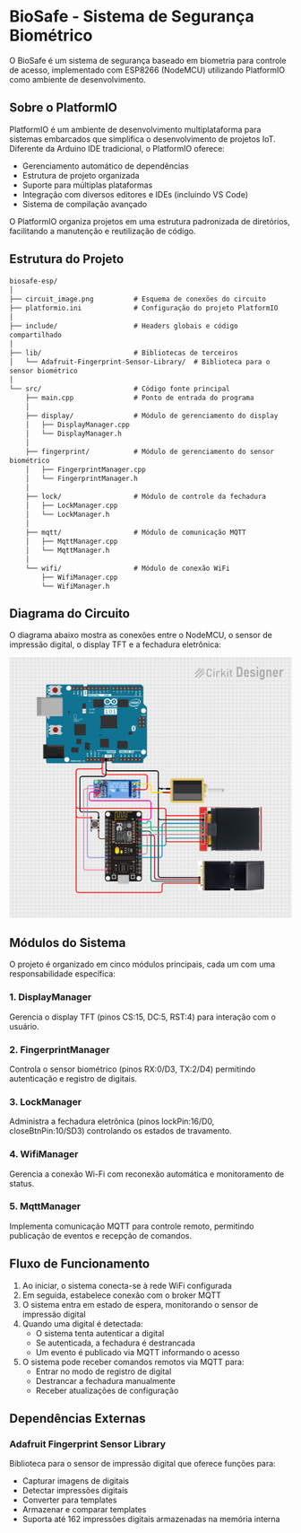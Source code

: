 # BioSafe - Sistema de Segurança Biométrico

O BioSafe é um sistema de segurança baseado em biometria para controle de acesso, implementado com ESP8266 (NodeMCU) utilizando PlatformIO como ambiente de desenvolvimento.

## Sobre o PlatformIO

PlatformIO é um ambiente de desenvolvimento multiplataforma para sistemas embarcados que simplifica o desenvolvimento de projetos IoT. Diferente da Arduino IDE tradicional, o PlatformIO oferece:

- Gerenciamento automático de dependências
- Estrutura de projeto organizada
- Suporte para múltiplas plataformas
- Integração com diversos editores e IDEs (incluindo VS Code)
- Sistema de compilação avançado

O PlatformIO organiza projetos em uma estrutura padronizada de diretórios, facilitando a manutenção e reutilização de código.

## Estrutura do Projeto

```
biosafe-esp/
│
├── circuit_image.png          # Esquema de conexões do circuito
├── platformio.ini             # Configuração do projeto PlatformIO
│
├── include/                   # Headers globais e código compartilhado
│
├── lib/                       # Bibliotecas de terceiros
│   └── Adafruit-Fingerprint-Sensor-Library/  # Biblioteca para o sensor biométrico
│
└── src/                       # Código fonte principal
    ├── main.cpp               # Ponto de entrada do programa
    │
    ├── display/               # Módulo de gerenciamento do display
    │   ├── DisplayManager.cpp
    │   └── DisplayManager.h
    │
    ├── fingerprint/           # Módulo de gerenciamento do sensor biométrico
    │   ├── FingerprintManager.cpp
    │   └── FingerprintManager.h
    │
    ├── lock/                  # Módulo de controle da fechadura
    │   ├── LockManager.cpp
    │   └── LockManager.h
    │
    ├── mqtt/                  # Módulo de comunicação MQTT
    │   ├── MqttManager.cpp
    │   └── MqttManager.h
    │
    └── wifi/                  # Módulo de conexão WiFi
        ├── WifiManager.cpp
        └── WifiManager.h
```

## Diagrama do Circuito

O diagrama abaixo mostra as conexões entre o NodeMCU, o sensor de impressão digital, o display TFT e a fechadura eletrônica:

![Diagrama do Circuito](circuit_image.png)

## Módulos do Sistema

O projeto é organizado em cinco módulos principais, cada um com uma responsabilidade específica:

### 1. DisplayManager
Gerencia o display TFT (pinos CS:15, DC:5, RST:4) para interação com o usuário.

### 2. FingerprintManager
Controla o sensor biométrico (pinos RX:0/D3, TX:2/D4) permitindo autenticação e registro de digitais.

### 3. LockManager
Administra a fechadura eletrônica (pinos lockPin:16/D0, closeBtnPin:10/SD3) controlando os estados de travamento.

### 4. WifiManager
Gerencia a conexão Wi-Fi com reconexão automática e monitoramento de status.

### 5. MqttManager
Implementa comunicação MQTT para controle remoto, permitindo publicação de eventos e recepção de comandos.

## Fluxo de Funcionamento

1. Ao iniciar, o sistema conecta-se à rede WiFi configurada
2. Em seguida, estabelece conexão com o broker MQTT
3. O sistema entra em estado de espera, monitorando o sensor de impressão digital
4. Quando uma digital é detectada:
   - O sistema tenta autenticar a digital
   - Se autenticada, a fechadura é destrancada
   - Um evento é publicado via MQTT informando o acesso
5. O sistema pode receber comandos remotos via MQTT para:
   - Entrar no modo de registro de digital
   - Destrancar a fechadura manualmente
   - Receber atualizações de configuração

## Dependências Externas

### Adafruit Fingerprint Sensor Library

Biblioteca para o sensor de impressão digital que oferece funções para:
- Capturar imagens de digitais
- Detectar impressões digitais
- Converter para templates
- Armazenar e comparar templates
- Suporta até 162 impressões digitais armazenadas na memória interna